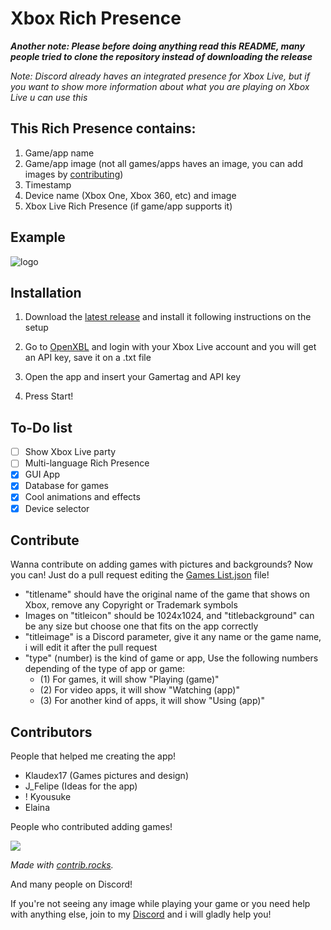 # Xbox Rich Presence
***Another note: Please before doing anything read this README, many people tried to clone the repository instead of downloading the release***

*Note: Discord already haves an integrated presence for Xbox Live, but if you want to show more information about what you are playing on Xbox Live u can use this*
## This Rich Presence contains:
1. Game/app name
2. Game/app image (not all games/apps haves an image, you can add images by [contributing](https://github.com/Yumekawaiii/Xbox-RPC-Discord#contribute))
3. Timestamp
4. Device name (Xbox One, Xbox 360, etc) and image
5. Xbox Live Rich Presence (if game/app supports it)

## Example
![logo](https://github.com/YumeKawaiii/Xbox-RPC-Discord/raw/main/Example2.png)


## Installation
1. Download the [latest release](https://github.com/YumeKawaiii/Xbox-RPC-Discord/releases) and install it following instructions on the setup

2. Go to [OpenXBL](https://xbl.io) and login with your Xbox Live account and you will get an API key, save it on a .txt file

3. Open the app and insert your Gamertag and API key

4. Press Start!


## To-Do list
- [ ] Show Xbox Live party
- [ ] Multi-language Rich Presence
- [x] GUI App
- [x] Database for games
- [x] Cool animations and effects
- [x] Device selector

## Contribute
Wanna contribute on adding games with pictures and backgrounds? Now you can! Just do a pull request editing the [Games List.json](https://github.com/YumeKawaiii/Xbox-RPC-Discord/blob/main/Games%20List.json) file!
- "titlename" should have the original name of the game that shows on Xbox, remove any Copyright or Trademark symbols
- Images on "titleicon" should be 1024x1024, and "titlebackground" can be any size but choose one that fits on the app correctly
- "titleimage" is a Discord parameter, give it any name or the game name, i will edit it after the pull request
- "type" (number) is the kind of game or app, Use the following numbers depending of the type of app or game:
  - (1) For games, it will show "Playing (game)"
  - (2) For video apps, it will show "Watching (app)"
  - (3) For another kind of apps, it will show "Using (app)"

## Contributors
People that helped me creating the app!
- Klaudex17 (Games pictures and design)
- J_Felipe (Ideas for the app)
- ! Kyousuke
- Elaina

People who contributed adding games!


<a href="https://github.com/YumeKawaiii/Xbox-RPC-Discord/graphs/contributors">
  <img src="https://contrib.rocks/image?repo=YumeKawaiii/Xbox-RPC-Discord" />
</a>


*Made with [contrib.rocks](https://contrib.rocks).*


And many people on Discord!

If you're not seeing any image while playing your game or you need help with anything else, join to my [Discord](https://discord.gg/y22ujrB5e2) and i will gladly help you!
